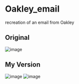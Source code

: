 # Oakley_email
recreation of an email from Oakley

## Original
![image](https://github.com/ADmcdon/Oakley_email/assets/107668054/d26d0db3-6145-450b-ad3f-aec76fb35b9a)

## My Version
![image](https://github.com/ADmcdon/Oakley_email/assets/107668054/569dbc22-cfeb-4cb1-ad0c-78d59706570e)
![image](https://github.com/ADmcdon/Oakley_email/assets/107668054/8cd6e18f-e5c7-4ed4-9264-557a4d414008)

